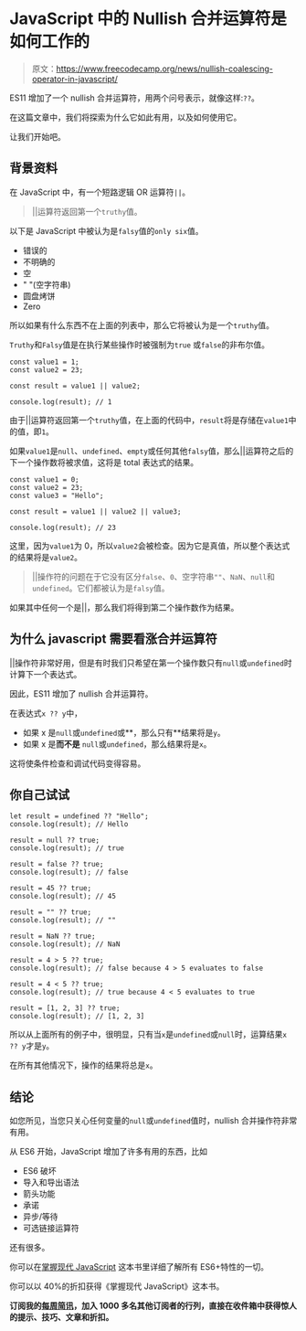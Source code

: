 # JavaScript 中的 Nullish 合并运算符是如何工作的

> 原文：<https://www.freecodecamp.org/news/nullish-coalescing-operator-in-javascript/>

ES11 增加了一个 nullish 合并运算符，用两个问号表示，就像这样:`??`。

在这篇文章中，我们将探索为什么它如此有用，以及如何使用它。

让我们开始吧。

## 背景资料

在 JavaScript 中，有一个短路逻辑 OR 运算符`||`。

> ||运算符返回第一个`truthy`值。

以下是 JavaScript 中被认为是`falsy`值的`only six`值。

*   错误的
*   不明确的
*   空
*   " "(空字符串)
*   圆盘烤饼
*   Zero

所以如果有什么东西不在上面的列表中，那么它将被认为是一个`truthy`值。

`Truthy`和`Falsy`值是在执行某些操作时被强制为`true`
或`false`的非布尔值。

```
const value1 = 1;
const value2 = 23;

const result = value1 || value2; 

console.log(result); // 1
```

由于||运算符返回第一个`truthy`值，在上面的代码中，`result`将是存储在`value1`中的值，即`1`。

如果`value1`是`null`、`undefined`、`empty`或任何其他`falsy`值，那么||运算符之后的下一个操作数将被求值，这将是 total 表达式的结果。

```
const value1 = 0;
const value2 = 23;
const value3 = "Hello";

const result = value1 || value2 || value3; 

console.log(result); // 23
```

这里，因为`value1`为 0，所以`value2`会被检查。因为它是真值，所以整个表达式的结果将是`value2`。

> ||操作符的问题在于它没有区分`false`、`0`、空字符串`""`、`NaN`、`null`和`undefined`。它们都被认为是`falsy`值。

如果其中任何一个是||，那么我们将得到第二个操作数作为结果。

## 为什么 javascript 需要看涨合并运算符

||操作符非常好用，但是有时我们只希望在第一个操作数只有`null`或`undefined`时计算下一个表达式。

因此，ES11 增加了 nullish 合并运算符。

在表达式`x ?? y`中，

*   如果 x 是`null`或`undefined`或**，那么只有**结果将是`y`。
*   如果 x 是**而不是** `null`或`undefined`，那么结果将是`x`。

这将使条件检查和调试代码变得容易。

## 你自己试试

```
let result = undefined ?? "Hello";
console.log(result); // Hello

result = null ?? true; 
console.log(result); // true

result = false ?? true;
console.log(result); // false

result = 45 ?? true; 
console.log(result); // 45

result = "" ?? true; 
console.log(result); // ""

result = NaN ?? true; 
console.log(result); // NaN

result = 4 > 5 ?? true; 
console.log(result); // false because 4 > 5 evaluates to false

result = 4 < 5 ?? true;
console.log(result); // true because 4 < 5 evaluates to true

result = [1, 2, 3] ?? true;
console.log(result); // [1, 2, 3] 
```

所以从上面所有的例子中，很明显，只有当`x`是`undefined`或`null`时，运算结果`x ?? y`才是`y`。

在所有其他情况下，操作的结果将总是`x`。

## 结论

如您所见，当您只关心任何变量的`null`或`undefined`值时，nullish 合并操作符非常有用。

从 ES6 开始，JavaScript 增加了许多有用的东西，比如

*   ES6 破坏
*   导入和导出语法
*   箭头功能
*   承诺
*   异步/等待
*   可选链接运算符

还有很多。

你可以在[掌握现代 JavaScript](https://modernjavascript.yogeshchavan.dev/) 这本书里详细了解所有 ES6+特性的一切。

你可以以 40%的折扣获得《掌握现代 JavaScript》这本书。

**订阅我的[每周简讯](https://yogeshchavan.dev/)，加入 1000 多名其他订阅者的行列，直接在收件箱中获得惊人的提示、技巧、文章和折扣。**
